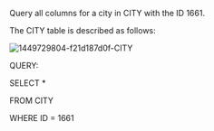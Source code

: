 Query all columns for a city in CITY with the ID 1661.

The CITY table is described as follows:

![1449729804-f21d187d0f-CITY](https://user-images.githubusercontent.com/44721008/108241529-f0cad580-7171-11eb-8007-a39695e8de9e.jpg)

QUERY:

SELECT *

FROM CITY

WHERE ID = 1661

